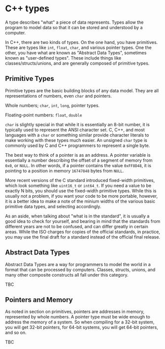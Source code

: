 C++ types
=========

A type describes "what" a piece of data represents.  Types allow the
program to model data so that it can be stored and understood by a computer.

In C++, there are two kinds of types.  On the one hand, you have primitives.
These are types like `int`, `float`, `char`, and various pointer types.  One
the other, you have what are known as "Abstract Data Types", sometimes known
as "user-defined types".  These include things like classes/structs/unions,
and are generally composed of primitive types.


Primitive Types
---------------

Primitive types are the basic building blocks of any data model.  They are
all representations of numbers, even `char` and pointers.

Whole numbers; `char`, `int`, `long`, pointer types.

Floating-point numbers: `float`, `double`

`char` is slightly special in that while it is essentially an 8-bit number,
it is typically used to represent the ANSI character set.  C, C++, and most
languages with a `char` or something similar provide character literals to
make working with these types much easier.  An unsigned `char` type is
commonly used by C and C++ programmers to represent a single byte.

The best way to think of a pointer is as an address.  A pointer variable is
essentially a number describing the offset of a segment of memory from
`0x0`, or `NULL`.  In other words, if a pointer contains the value
`0xFF8D48`, it is pointing to a position in memory `16747848` bytes from
`NULL`.

More recent versions of the C standard introduced fixed-width primitives,
which look something like `uint16_t` or `int64_t`.  If you need a value to
be exactly N bits, you should use the fixed-width primitive types.  While
this is usually not a problem, if you want your code to be more portable,
however, it is a better idea to make a note of the minium widths of the
various basic primitive data types, and selecting accordingly.

As an aside, when talking about "what is in the standard", it is usually a
good idea to check for yourself, and bearing in mind that the standards from
different years are not to be confused, and can differ greatly in certain
areas.  While the ISO charges for copies of the official standards, in
practice, you may use the final draft for a standard instead of the
official final release.


Abstract Data Types
-------------------

Abstract Data Types are a way for programmers to model the world in a
format that can be processed by computers.  Classes, structs, unions,
and many other composite constructs all fall under this category.

TBC


Pointers and Memory
-------------------

As noted in section on primitives, pointers are addresses in memory,
represented by whole numbers.  A pointer type must be wide enough to
address the memory of a system.  So when compiling for a 32-bit system,
you will get 32-bit pointers, for 64-bit systems, you will get 64-bit
pointers, and so on.

TBC

